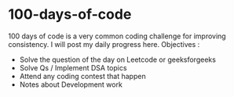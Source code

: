 # 100-days-of-code
100 days of code is a very common coding challenge for improving consistency.
I will post my daily progress here. 
Objectives :
  - Solve the question of the day on Leetcode or geeksforgeeks
  - Solve Qs / Implement DSA topics
  - Attend any coding contest that happen
  - Notes about Development work
